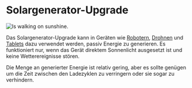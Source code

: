 # Solargenerator-Upgrade

![Is walking on sunshine.](oredict:oc:solarGeneratorUpgrade)

Das Solargenerator-Upgrade kann in Geräten wie [Robotern](../block/robot.md), [Drohnen](drone.md) und [Tablets](tablet.md) dazu verwendet werden, passiv Energie zu generieren. Es funktioniert nur, wenn das Gerät direktem Sonnenlicht ausgesetzt ist und keine Wetterereignisse stören.

Die Menge an generierter Energie ist relativ gering, aber es sollte genügen um die Zeit zwischen den Ladezyklen zu verringern oder sie sogar zu verhindern. 
